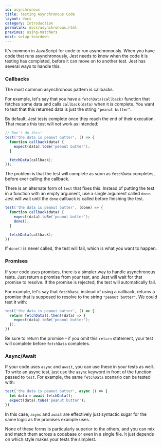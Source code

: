 ```yaml
---
id: asynchronous
title: Testing Asynchronous Code
layout: docs
category: Introduction
permalink: docs/asynchronous.html
previous: using-matchers
next: setup-teardown
---
```


It's common in JavaScript for code to run asynchronously. When you have code that runs asynchronously, Jest needs to know when the code it is testing has completed, before it can move on to another test. Jest has several ways to handle this.

### Callbacks

The most common asynchronous pattern is callbacks.

For example, let's say that you have a `fetchData(callback)` function that fetches some data and calls `callback(data)` when it is complete. You want to test that this returned data is just the string `"peanut butter"`.

By default, Jest tests complete once they reach the end of their execution. That means this test will *not* work as intended:

```js
// Don't do this!
test('the data is peanut butter', () => {
  function callback(data) {
    expect(data).toBe('peanut butter');
  }

  fetchData(callback);
});
```

The problem is that the test will complete as soon as `fetchData` completes, before ever calling the callback.

There is an alternate form of `test` that fixes this. Instead of putting the test in a function with an empty argument, use a single argument called `done`. Jest will wait until the `done` callback is called before finishing the test.

```js
test('the data is peanut butter', (done) => {
  function callback(data) {
    expect(data).toBe('peanut butter');
    done();
  }

  fetchData(callback);
})
```

If `done()` is never called, the test will fail, which is what you want to happen.

### Promises

If your code uses promises, there is a simpler way to handle asynchronous tests. Just return a promise from your test, and Jest will wait for that promise to resolve. If the promise is rejected, the test will automatically fail.

For example, let's say that `fetchData`, instead of using a callback, returns a promise that is supposed to resolve to the string `"peanut butter"`. We could test it with:

```js
test('the data is peanut butter', () => {
  return fetchData().then((data) => {
    expect(data).toBe('peanut butter');
  });
})
```

Be sure to return the promise - if you omit this `return` statement, your test will complete before `fetchData` completes.

### Async/Await

If your code uses `async` and `await`, you can use these in your tests as well. To write an async test, just use the `async` keyword in front of the function passed to `test`. For example, the same `fetchData` scenario can be tested with:

```js
test('the data is peanut butter', async () => {
  let data = await fetchData();
  expect(data).toBe('peanut butter');
})
```

In this case, `async` and `await` are effectively just syntactic sugar for the same logic as the promises example uses.

None of these forms is particularly superior to the others, and you can mix and match them across a codebase or even in a single file. It just depends on which style makes your tests the simplest.
